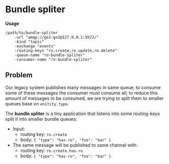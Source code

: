 Bundle spliter
====

**Usage**

    /path/to/bundle-spliter
        -url "amqp://go1:go1@127.0.0.1:5672/"
        -kind "topic"
        -exchange "events"
        -routing-keys "ro.create,ro.update,ro.delete"
        -queue-name "ro-bundle-spliter"
        -consumer-name "ro-bundle-spliter"

## Problem

Our legacy system publishes many messages in same queue, to consume some of these messages the consumer must consume all;
to reduce this amount of messages to be consumed, we are trying to split them to smaller queues base on `enitity.type`.

The **bundle spliter** is a tiny application that listens into some routing-keys split it into smaller bundle queues:

- Input:
    - routing key: `ro.create`
    - body: `{ "type": "has-ro", "foo": "bar" }`
- The same message will be published to same channel with:
    - routing key: `ro.create.has-ro`
    - body: `{ "type": "has-ro", "foo": "bar" }`

